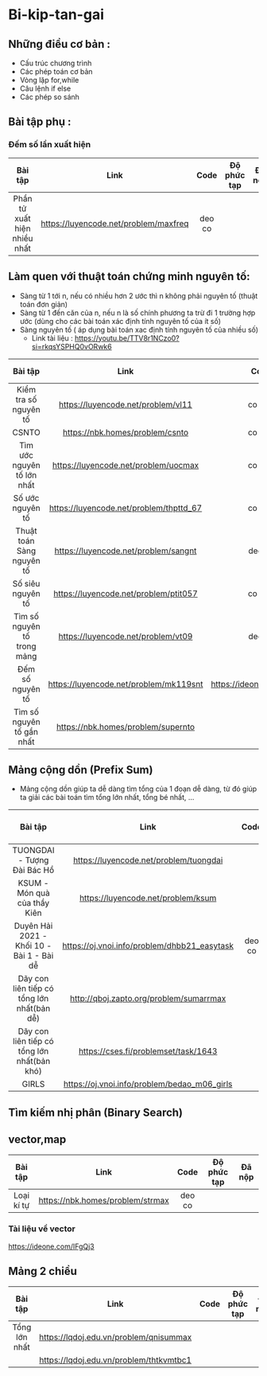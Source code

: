 # Bi-kip-tan-gai

## Những điều cơ bản :
- Cấu trúc chương trình
- Các phép toán cơ bản
- Vòng lặp for,while
- Câu lệnh if else 
- Các phép so sánh


## Bài tập phụ :
### Đếm số lần xuất hiện 

|       Bài tập     | Link      |     Code        | Độ phức tạp     | Đã nộp |
| :------------:|:-------------:|:-------------:|:-----:|:-----:|
|Phần tử xuất hiện nhiều nhất| https://luyencode.net/problem/maxfreq | deo co |

## Làm quen với thuật toán chứng minh nguyên tố:
- Sàng từ 1 tới n, nếu có nhiều hơn 2 ước thì n không phải nguyên tố (thuật toán đơn giản)
- Sàng từ 1 đến căn của n, nếu n là số chính phương ta trừ đi 1 trường hợp ước (dùng cho các bài toán xác định tính nguyên tố của ít số)
- Sàng nguyên tố ( áp dụng bài toán xac định tính nguyên tố của nhiều số)
  - Link tài liệu : https://youtu.be/TTV8r1NCzo0?si=rkqsYSPHQ0vORwk6


 
|       Bài tập     | Link      |     Code        | Độ phức tạp     | Đã nộp |
| :------------:|:-------------:|:-------------:|:-----:|:-----:|
|      Kiểm tra số nguyên tố           |        https://luyencode.net/problem/vl11      |  co cai l |   O(sqrt(n))     | | |
|               CSNTO                  |        https://nbk.homes/problem/csnto         |  co cai l |                  | | |
|     Tìm ước nguyên tố lớn nhất       |https://luyencode.net/problem/uocmax            | co cai l  | O(sqrt(n))       | | |
|   Số ước nguyên tố                   |https://luyencode.net/problem/thpttd_67         |  co  cai l |      O(sqrt(n))  | | |
|       Thuật toán Sàng nguyên tố      |        https://luyencode.net/problem/sangnt    | deo co                       | O(n.log(n))      | | |
|         Số siêu nguyên tố            |     https://luyencode.net/problem/ptit057      |   co cai l|  O(n.log(n))     | | |
|     Tìm số nguyên tố trong mảng                   |https://luyencode.net/problem/vt09 | deo co                       |                  |
|  Đếm số nguyên tố                    |https://luyencode.net/problem/mk119snt          |  https://ideone.com/j9kAb1  |       |   Sàn nto + Prefix |
|  Tìm số nguyên tố gần nhất           |https://nbk.homes/problem/supernto              |                             |       |                    |
## Mảng cộng dồn (Prefix Sum)
- Mảng cộng dồn giúp ta dễ dàng tìm tổng của 1 đoạn dễ dàng, từ đó giúp ta giải các bài toán tìm tổng lớn nhất, tổng bé nhất, ...



|       Bài tập     | Link      |     Code        | Độ phức tạp     | Đã nộp |
| :------------:|:-------------:|:-------------:|:-----:|:-----:|
|TUONGDAI - Tượng Đài Bác Hồ                   | https://luyencode.net/problem/tuongdai|
|KSUM - Món quà của thầy Kiên                  | https://luyencode.net/problem/ksum    |
|Duyên Hải 2021 - Khối 10 - Bài 1 - Bài dễ     | https://oj.vnoi.info/problem/dhbb21_easytask|  deo co | O(n)  | 
|Dãy con liên tiếp có tổng lớn nhất(bản dễ)    | http://qboj.zapto.org/problem/sumarrmax|
|  Dãy con liên tiếp có tổng lớn nhất(bản khó) | https://cses.fi/problemset/task/1643|
|  GIRLS                                       | https://oj.vnoi.info/problem/bedao_m06_girls  |  




## Tìm kiếm nhị phân (Binary Search)
## vector,map
|       Bài tập     | Link          |     Code        | Độ phức tạp     | Đã nộp |
| :----------------:|:-------------:|:---------------:|:---------------:|:------:|
|          Loại kí tự        | https://nbk.homes/problem/strmax      | deo co |
### Tài liệu về vector
https://ideone.com/IFgQj3
## Mảng 2 chiều 
|       Bài tập     | Link      |     Code        | Độ phức tạp     | Đã nộp |
| :------------:|:-------------:|:-------------:|:-----:|:-----:|
| Tổng lớn nhất | https://lqdoj.edu.vn/problem/qnisummax  |
|  | https://lqdoj.edu.vn/problem/thtkvmtbc1 |


